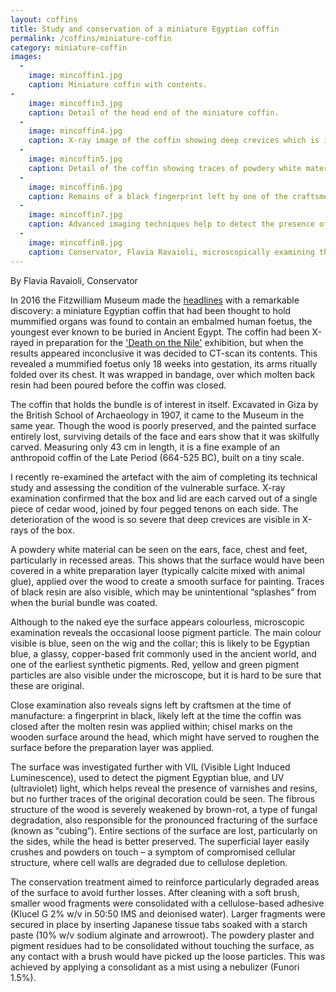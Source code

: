 ```yaml
---
layout: coffins
title: Study and conservation of a miniature Egyptian coffin
permalink: /coffins/miniature-coffin
category: miniature-coffin
images:
  -
    image: mincoffin1.jpg
    caption: Miniature coffin with contents.  
-
    image: mincoffin3.jpg
    caption: Detail of the head end of the miniature coffin. 
  -
    image: mincoffin4.jpg
    caption: X-ray image of the coffin showing deep crevices which is indicative of deterioration to the wood.
  -
    image: mincoffin5.jpg
    caption: Detail of the coffin showing traces of powdery white material and Egyptian blue pigment.
  - 
    image: mincoffin6.jpg
    caption: Remains of a black fingerprint left by one of the craftsmen. 
  -
    image: mincoffin7.jpg
    caption: Advanced imaging techniques help to detect the presence of coloured pigments, varnishes and resins. 
  - 
    image: mincoffin8.jpg
    caption: Conservator, Flavia Ravaioli, microscopically examining the miniature coffin.
---
```

By Flavia Ravaioli, Conservator

In 2016 the Fitzwilliam Museum made the [headlines](https://www.independent.co.uk/news/science/ancient-egypt-foetus-mummified-coffin-fitzwilliam-museum-cambridge-a7024171.html) with a remarkable discovery: a miniature Egyptian coffin that had been thought to hold mummified organs was found to contain an embalmed human foetus, the youngest ever known to be buried in Ancient Egypt. The coffin had been X-rayed in preparation for the ['Death on the Nile'](https://www.fitzmuseum.cam.ac.uk/gallery/deathonthenile/) exhibition, but when the results appeared inconclusive it was decided to CT-scan its contents. This revealed a mummified foetus only 18 weeks into gestation, its arms ritually folded over its chest. It was wrapped in bandage, over which molten back resin had been poured before the coffin was closed.

The coffin that holds the bundle is of interest in itself. Excavated in Giza by the British School of Archaeology in 1907, it came to the Museum in the same year. Though the wood is poorly preserved, and the painted surface entirely lost, surviving details of the face and ears show that it was skilfully carved. Measuring only 43 cm in length, it is a fine example of an anthropoid coffin of the Late Period (664-525 BC), built on a tiny scale.

I recently re-examined the artefact with the aim of completing its technical study and assessing the condition of the vulnerable surface. X-ray examination confirmed that the box and lid are each carved out of a single piece of cedar wood, joined by four pegged tenons on each side. The deterioration of the wood is so severe that deep crevices are visible in X-rays of the box.

A powdery white material can be seen on the ears, face, chest and feet, particularly in recessed areas. This shows that the surface would have been covered in a white preparation layer (typically calcite mixed with animal glue), applied over the wood to create a smooth surface for painting. Traces of black resin are also visible, which may be unintentional “splashes” from when the burial bundle was coated.

Although to the naked eye the surface appears colourless, microscopic examination reveals the occasional loose pigment particle. The main colour visible is blue, seen on the wig and the collar; this is likely to be Egyptian blue, a glassy, copper-based frit commonly used in the ancient world, and one of the earliest synthetic pigments. Red, yellow and green pigment particles are also visible under the microscope, but it is hard to be sure that these are original.

Close examination also reveals signs left by craftsmen at the time of manufacture: a fingerprint in black, likely left at the time the coffin was closed after the molten resin was applied within; chisel marks on the wooden surface around the head, which might have served to roughen the surface before the preparation layer was applied.

The surface was investigated further with VIL (Visible Light Induced Luminescence), used to detect the pigment Egyptian blue, and UV (ultraviolet) light, which helps reveal the presence of varnishes and resins, but no further traces of the original decoration could be seen. The fibrous structure of the wood is severely weakened by brown-rot, a type of fungal degradation, also responsible for the pronounced fracturing of the surface (known as “cubing”). Entire sections of the surface are lost, particularly on the sides, while the head is better preserved. The superficial layer easily crushes and powders on touch – a symptom of compromised cellular structure, where cell walls are degraded due to cellulose depletion.

The conservation treatment aimed to reinforce particularly degraded areas of the surface to avoid further losses. After cleaning with a soft brush, smaller wood fragments were consolidated with a cellulose-based adhesive (Klucel G 2% w/v in 50:50 IMS and deionised water). Larger fragments were secured in place by inserting Japanese tissue tabs soaked with a starch paste (10% w/v sodium alginate and arrowroot). The powdery plaster and pigment residues had to be consolidated without touching the surface, as any contact with a brush would have picked up the loose particles. This was achieved by applying a consolidant as a mist using a nebulizer (Funori 1.5%).

